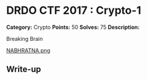 # DRDO CTF 2017 : Crypto-1

**Category:** Crypto
**Points:** 50
**Solves:** 75
**Description:**

Breaking Brain

[NABHRATNA.png](cryptopuzzle1.png)

## Write-up


